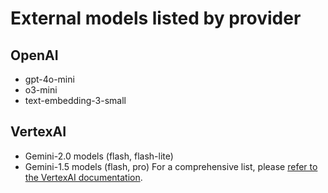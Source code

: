 # External models listed by provider

## OpenAI
-   gpt-4o-mini
-   o3-mini
-   text-embedding-3-small

## VertexAI
-   Gemini-2.0 models (flash, flash-lite)
-   Gemini-1.5 models (flash, pro)
For a comprehensive list, please [refer to the VertexAI documentation](https://cloud.google.com/vertex-ai/generative-ai/docs/learn/models).
